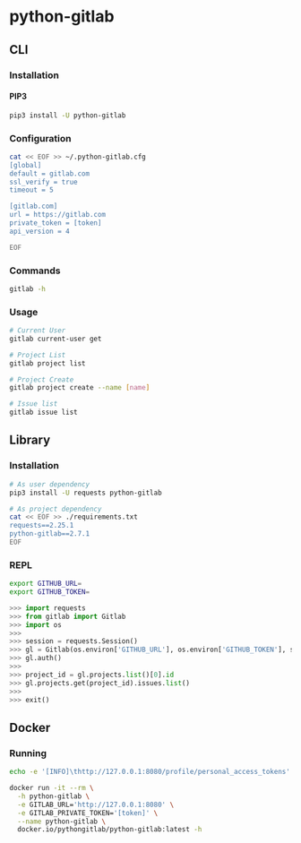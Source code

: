 # python-gitlab

## CLI

### Installation

#### PIP3

```sh
pip3 install -U python-gitlab
```

### Configuration

```sh
cat << EOF >> ~/.python-gitlab.cfg
[global]
default = gitlab.com
ssl_verify = true
timeout = 5

[gitlab.com]
url = https://gitlab.com
private_token = [token]
api_version = 4

EOF
```

### Commands

```sh
gitlab -h
```

### Usage

```sh
# Current User
gitlab current-user get

# Project List
gitlab project list

# Project Create
gitlab project create --name [name]

# Issue list
gitlab issue list
```

## Library

### Installation

```sh
# As user dependency
pip3 install -U requests python-gitlab

# As project dependency
cat << EOF >> ./requirements.txt
requests==2.25.1
python-gitlab==2.7.1
EOF
```

### REPL

```sh
export GITHUB_URL=
export GITHUB_TOKEN=
```

```py
>>> import requests
>>> from gitlab import Gitlab
>>> import os
>>>
>>> session = requests.Session()
>>> gl = Gitlab(os.environ['GITHUB_URL'], os.environ['GITHUB_TOKEN'], session=session, ssl_verify=False)
>>> gl.auth()
>>>
>>> project_id = gl.projects.list()[0].id
>>> gl.projects.get(project_id).issues.list()
>>>
>>> exit()
```

## Docker

### Running

```sh
echo -e '[INFO]\thttp://127.0.0.1:8080/profile/personal_access_tokens'
```

```sh
docker run -it --rm \
  -h python-gitlab \
  -e GITLAB_URL='http://127.0.0.1:8080' \
  -e GITLAB_PRIVATE_TOKEN='[token]' \
  --name python-gitlab \
  docker.io/pythongitlab/python-gitlab:latest -h
```

